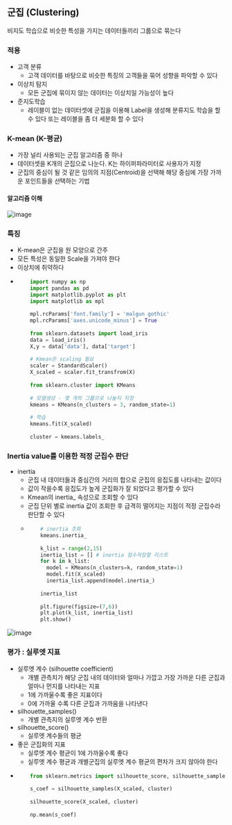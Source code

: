 ## 군집 (Clustering)
비지도 학습으로 비슷한 특성을 가지는 데이터들끼리 그룹으로 묶는다

### 적용
  - 고객 분류
    - 고객 데이터를 바탕으로 비슷한 특징의 고객들을 묶어 성향을 파악할 수 있다
  - 이상치 탐지
    - 모든 군집에 묶이지 않는 데이터는 이상치일 가능성이 높다
  - 준지도학습
    - 레이블이 없는 데이터셋에 군집을 이용해 Label을 생성해 분류지도 학습을 할 수 있다 또는 레이블을 좀 더 세분화 할 수 있다

### K-mean (K-평균)
 - 가장 널리 사용되는 군집 알고리즘 중 하나
 - 데이터셋을 K개의 군집으로 나눈다. K는 하이퍼파라미터로 사용자가 지정
 - 군집의 중심이 될 것 같은 임의의 지점(Centroid)을 선택해 해당 중심에 가장 가까운 포인트들을 선택하는 기법

 #### 알고리즘 이해
  ![image](https://user-images.githubusercontent.com/76146752/113425903-9af27a00-940d-11eb-9b95-a2e8910be1ac.png)

### 특징
  - K-mean은 군집을 원 모양으로 간주
  - 모든 특성은 동일한 Scale을 가져야 한다
  - 이상치에 취약하다
  - 
    ``` python
        import numpy as np
        import pandas as pd
        import matplotlib.pyplot as plt
        import matplotlib as mpl
        
        mpl.rcParams['font.family'] = 'malgun gothic'
        mpl.rcParams['axes.unicode_minus'] = True
        
        from sklearn.datasets import load_iris
        data = load_iris()
        X,y = data['data'], data['target']
        
        # Kmean은 scaling 필요
        scaler = StandardScaler()
        X_scaled = scaler.fit_transfrom(X)
        
        from sklearn.cluster import KMeans
        
        # 모델생성 - 몇 개의 그룹으로 나눌지 지정
        kmeans = KMeans(n_clusters = 3, random_state=1)
        
        # 학습
        kmeans.fit(X_scaled)
        
        cluster = kmeans.labels_
    ```
    
 ### Inertia value를 이용한 적정 군집수 판단
  - inertia
      - 군집 내 데이터들과 중심간의 거리의 합으로 군집의 응집도를 나타내는 값이다
      - 값이 작을수록 응집도가 높게 군집화가 잘 되었다고 평가할 수 있다
      - Kmean의 inertia_ 속성으로 조회할 수 있다
      - 군집 단위 별로 inertia 값이 조회한 후 급격히 떨어지는 지점이 적정 군집수라 판단할 수 있다
      -  
        ``` python
            # inertia 조회
            kmeans.inertia_
            
            k_list = range(2,15)
            inertia_list = [] # inertia 점수저장할 리스트
            for k in k_list:
              model = KMeans(n_clusters=k, random_state=1)
              model.fit(X_scaled)
              inertia_list.append(model.inertia_)
              
            inertia_list
            
            plt.figure(figsize=(7,6))
            plt.plot(k_list, inertia_list)
            plt.show()
        ```
  ![image](https://user-images.githubusercontent.com/76146752/113427458-02a9c480-9410-11eb-89a9-da8222314079.png)

 ### 평가 : 실루엣 지표
  - 실루엣 계수 (silhouette coefficient)
      - 개별 관측치가 해당 군집 내의 데이터와 얼마나 가깝고 가장 가까운 다른 군집과 얼마나 먼지를 나타내는 지표
      - 1에 가까울수록 좋은 지표이다
      - 0에 가까울 수록 다른 군집과 가까움을 나타낸다
  - silhouette_samples()
      - 개별 관측지의 실루엣 계수 반환
  - silhouette_score()
      - 실루엣 계수들의 평균
  - 좋은 군집화의 지표
      - 실루엣 계수 평균이 1에 가까울수록 좋다
      - 실루엣 계수 평균과 개별군집의 실루엣 계수 평균의 편차가 크지 않아야 한다
  - 
    ``` python
        from sklearn.metrics import silhouette_score, silhouette_samples
        
        s_coef = silhouette_samples(X_scaled, cluster)
        
        silhouette_score(X_scaled, cluster)
        
        np.mean(s_coef)
    ```
        

